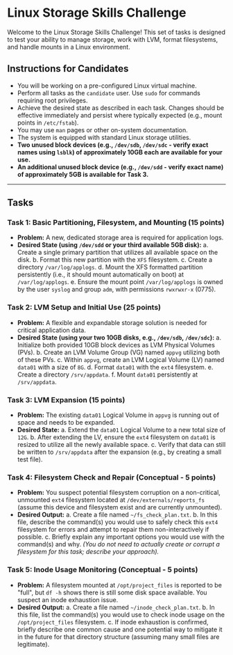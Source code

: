 # Linux Storage Skills Challenge

Welcome to the Linux Storage Skills Challenge! This set of tasks is designed to test your ability to manage storage, work with LVM, format filesystems, and handle mounts in a Linux environment.

## Instructions for Candidates

*   You will be working on a pre-configured Linux virtual machine.
*   Perform all tasks as the `candidate` user. Use `sudo` for commands requiring root privileges.
*   Achieve the desired state as described in each task. Changes should be effective immediately and persist where typically expected (e.g., mount points in `/etc/fstab`).
*   You may use `man` pages or other on-system documentation.
*   The system is equipped with standard Linux storage utilities.
*   **Two unused block devices (e.g., `/dev/sdb`, `/dev/sdc` - verify exact names using `lsblk`) of approximately 10GB each are available for your use.**
*   **An additional unused block device (e.g., `/dev/sdd` - verify exact name) of approximately 5GB is available for Task 3.**

---

## Tasks

### Task 1: Basic Partitioning, Filesystem, and Mounting (15 points)

*   **Problem:** A new, dedicated storage area is required for application logs.
*   **Desired State (using `/dev/sdd` or your third available 5GB disk):**
    a.  Create a single primary partition that utilizes all available space on the disk.
    b.  Format this new partition with the `XFS` filesystem.
    c.  Create a directory `/var/log/applogs`.
    d.  Mount the XFS formatted partition persistently (i.e., it should mount automatically on boot) at `/var/log/applogs`.
    e.  Ensure the mount point `/var/log/applogs` is owned by the user `syslog` and group `adm`, with permissions `rwxrwxr-x` (0775).

### Task 2: LVM Setup and Initial Use (25 points)

*   **Problem:** A flexible and expandable storage solution is needed for critical application data.
*   **Desired State (using your two 10GB disks, e.g., `/dev/sdb`, `/dev/sdc`):**
    a.  Initialize both provided 10GB block devices as LVM Physical Volumes (PVs).
    b.  Create an LVM Volume Group (VG) named `appvg` utilizing both of these PVs.
    c.  Within `appvg`, create an LVM Logical Volume (LV) named `data01` with a size of `8G`.
    d.  Format `data01` with the `ext4` filesystem.
    e.  Create a directory `/srv/appdata`.
    f.  Mount `data01` persistently at `/srv/appdata`.

### Task 3: LVM Expansion (15 points)

*   **Problem:** The existing `data01` Logical Volume in `appvg` is running out of space and needs to be expanded.
*   **Desired State:**
    a.  Extend the `data01` Logical Volume to a new total size of `12G`.
    b.  After extending the LV, ensure the `ext4` filesystem on `data01` is resized to utilize all the newly available space.
    c.  Verify that data can still be written to `/srv/appdata` after the expansion (e.g., by creating a small test file).

### Task 4: Filesystem Check and Repair (Conceptual - 5 points)

*   **Problem:** You suspect potential filesystem corruption on a non-critical, unmounted `ext4` filesystem located at `/dev/externals/reports_fs` (assume this device and filesystem exist and are currently unmounted).
*   **Desired Output:**
    a.  Create a file named `~/fs_check_plan.txt`.
    b.  In this file, describe the command(s) you would use to safely check this `ext4` filesystem for errors and attempt to repair them non-interactively if possible.
    c.  Briefly explain any important options you would use with the command(s) and why.
    *(You do not need to actually create or corrupt a filesystem for this task; describe your approach).*

### Task 5: Inode Usage Monitoring (Conceptual - 5 points)

*   **Problem:** A filesystem mounted at `/opt/project_files` is reported to be "full", but `df -h` shows there is still some disk space available. You suspect an inode exhaustion issue.
*   **Desired Output:**
    a.  Create a file named `~/inode_check_plan.txt`.
    b.  In this file, list the command(s) you would use to check inode usage on the `/opt/project_files` filesystem.
    c.  If inode exhaustion is confirmed, briefly describe one common cause and one potential way to mitigate it in the future for that directory structure (assuming many small files are legitimate).




